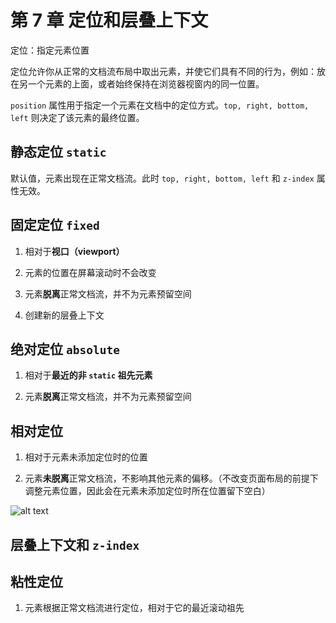 # 第 7 章 定位和层叠上下文

定位：指定元素位置

定位允许你从正常的文档流布局中取出元素，并使它们具有不同的行为，例如：放在另一个元素的上面，或者始终保持在浏览器视窗内的同一位置。

`position` 属性用于指定一个元素在文档中的定位方式。`top, right, bottom, left` 则决定了该元素的最终位置。

## 静态定位 `static`

默认值，元素出现在正常文档流。此时 `top, right, bottom, left` 和 `z-index` 属性无效。

## 固定定位 `fixed`

1. 相对于**视口（viewport）**

2. 元素的位置在屏幕滚动时不会改变

3. 元素**脱离**正常文档流，并不为元素预留空间

4. 创建新的层叠上下文

<!-- 搭配 `top, right, bottom, left` 四个属性一起使用，否则初始位置就是元素的默认位置

设置这四个值还隐式地定义了元素的宽高  -->

## 绝对定位 `absolute`

1. 相对于**最近的非 `static` 祖先元素**

2. 元素**脱离**正常文档流，并不为元素预留空间

## 相对定位

1. 相对于元素未添加定位时的位置

2. 元素**未脱离**正常文档流，不影响其他元素的偏移。（不改变页面布局的前提下调整元素位置，因此会在元素未添加定位时所在位置留下空白）

![alt text](https://github.com/yaoshaohua/markdowndocs/blob/main/assets/css/7-4-1.png?raw=true)

## 层叠上下文和 `z-index`

## 粘性定位

1. 元素根据正常文档流进行定位，相对于它的最近滚动祖先